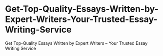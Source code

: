 # Get-Top-Quality-Essays-Written-by-Expert-Writers-Your-Trusted-Essay-Writing-Service
Get Top-Quality Essays Written by Expert Writers – Your Trusted Essay Writing Service
